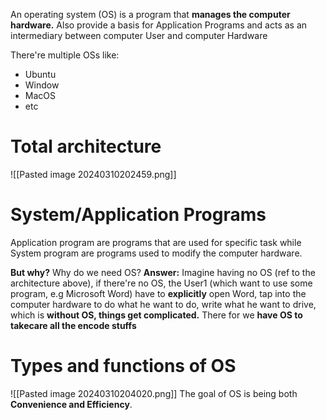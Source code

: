 An operating system (OS) is a program that **manages the computer hardware.** Also provide a basis for  Application Programs and acts as an intermediary between computer User and computer Hardware

There're multiple OSs like:
- Ubuntu
- Window
- MacOS
- etc

# Total architecture

![[Pasted image 20240310202459.png]]

# System/Application Programs
Application program are programs that are used for specific task while System program are programs used to modify the computer hardware.

__But why?__ Why do we need OS? 
**Answer:** Imagine having no OS (ref to the architecture above), if there're no OS, the User1 (which want to use some program, e.g Microsoft Word) have to **explicitly** open Word, tap into the computer hardware to do what he want to do, write what he want to drive, which is **without OS, things get complicated.** There for we **have OS to takecare all the encode stuffs** 

# Types and functions of OS

![[Pasted image 20240310204020.png]]
The goal of OS is being both **Convenience and Efficiency**. 
